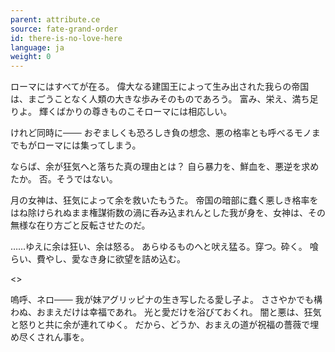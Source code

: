 ```yaml
---
parent: attribute.ce
source: fate-grand-order
id: there-is-no-love-here
language: ja
weight: 0
---
```


ローマにはすべてが在る。
偉大なる建国王によって生み出された我らの帝国は、まごうことなく人類の大きな歩みそのものであろう。
富み、栄え、満ち足りよ。
輝くばかりの尊きものこそローマには相応しい。

けれど同時に───
おぞましくも恐ろしき負の想念、悪の格率とも呼べるモノまでもがローマには集ってしまう。

ならば、余が狂気へと落ちた真の理由とは？
自ら暴力を、鮮血を、悪逆を求めたか。
否。そうではない。

月の女神は、狂気によって余を救いたもうた。
帝国の暗部に蠢く悪しき格率をはね除けられぬまま権謀術数の渦に呑み込まれんとした我が身を、女神は、その無様な在り方ごと反転させたのだ。

……ゆえに余は狂い、余は怒る。
あらゆるものへと吠え猛る。穿つ。砕く。
喰らい、費やし、愛なき身に欲望を詰め込む。

<>

嗚呼、ネロ───
我が妹アグリッピナの生き写したる愛し子よ。
ささやかでも構わぬ、おまえだけは幸福であれ。
光と愛だけを浴びておくれ。
闇と悪は、狂気と怒りと共に余が連れてゆく。
だから、どうか、おまえの道が祝福の薔薇で埋め尽くされん事を。
